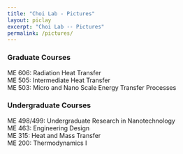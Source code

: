 ```yaml
---
title: "Choi Lab - Pictures"
layout: piclay
excerpt: "Choi Lab -- Pictures"
permalink: /pictures/
---
```






### Graduate Courses

ME 606: Radiation Heat Transfer <br />
ME 505: Intermediate Heat Transfer <br />
ME 503: Micro and Nano Scale Energy Transfer Processes

### Undergraduate Courses
  
ME 498/499: Undergraduate Research in Nanotechnology <br />
ME 463: Engineering Design <br />
ME 315: Heat and Mass Transfer <br />
ME 200: Thermodynamics I<br />
<br />


